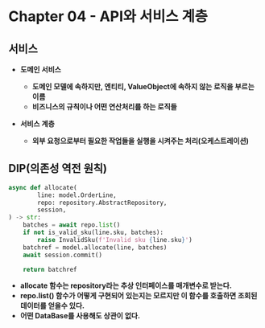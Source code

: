 # Chapter 04 - API와 서비스 계층

## 서비스
* **도메인 서비스**
    * **도메인 모델에 속하지만, 엔티티, ValueObject에 속하지 않는 로직을 부르는 이름**
    * **비즈니스의 규칙이나 어떤 연산처리를 하는 로직들**

* **서비스 계층**
    * **외부 요청으로부터 필요한 작업들을 실행을 시켜주는 처리(오케스트레이션)**


## DIP(의존성 역전 원칙)
```python
async def allocate(
        line: model.OrderLine,
        repo: repository.AbstractRepository,
        session,
) -> str:
    batches = await repo.list()
    if not is_valid_sku(line.sku, batches):
        raise InvalidSku(f'Invalid sku {line.sku}')
    batchref = model.allocate(line, batches)
    await session.commit()

    return batchref

```


* **allocate 함수는 repository라는 추상 인터페이스를 매개변수로 받는다.**
* **repo.list() 함수가 어떻게 구현되어 있는지는 모르지만 이 함수를 호출하면 조회된 데이터를 얻을수 있다.**
* **어떤 DataBase를 사용해도 상관이 없다.**
